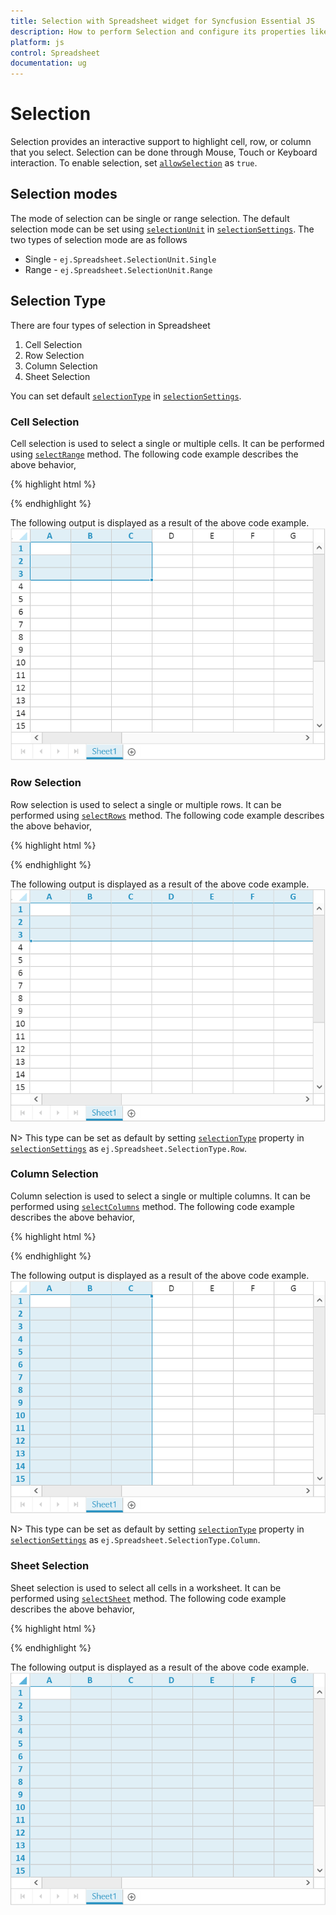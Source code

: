 ```yaml
---
title: Selection with Spreadsheet widget for Syncfusion Essential JS
description: How to perform Selection and configure its properties like selection type, selection mode etc.
platform: js
control: Spreadsheet
documentation: ug
---
```

# Selection

Selection provides an interactive support to highlight cell, row, or column that you select. Selection can be done through Mouse, Touch or Keyboard interaction. To enable selection, set [`allowSelection`](http://help.syncfusion.com/js/api/ejspreadsheet#members:allowselection "allowSelection") as `true`.

## Selection modes

The mode of selection can be single or range selection. The default selection mode can be set using [`selectionUnit`](http://help.syncfusion.com/js/api/ejspreadsheet#members:selectionsettings-selectionunit "selectionUnit") in [`selectionSettings`](http://help.syncfusion.com/js/api/ejspreadsheet#members:selectionsettings "selectionSettings").
The two types of selection mode are as follows

* Single - `ej.Spreadsheet.SelectionUnit.Single`
* Range - `ej.Spreadsheet.SelectionUnit.Range`

## Selection Type

There are four types of selection in Spreadsheet

1. Cell Selection
2. Row Selection
3. Column Selection
4. Sheet Selection

You can set default [`selectionType`](http://help.syncfusion.com/js/api/ejspreadsheet#members:selectionsettings-selectiontype "selectionType") in [`selectionSettings`](http://help.syncfusion.com/js/api/ejspreadsheet#members:selectionsettings "selectionSettings").

### Cell Selection 

Cell selection is used to select a single or multiple cells. It can be performed using [`selectRange`](http://help.syncfusion.com/js/api/ejspreadsheet#methods:xlselection-selectrange "selectRange") method. 
The following code example describes the above behavior,

{% highlight html %}

<div id="Spreadsheet"></div>

<script>
$(function () {
    $("#Spreadsheet").ejSpreadsheet({                
        loadComplete: "loadComplete"                
    });
});

function loadComplete() {
    this.XLSelection.selectRange("A1:C3");
}
</script>

{% endhighlight %}

The following output is displayed as a result of the above code example.
![](Selection_images/Selection_img1.png)

### Row Selection 

Row selection is used to select a single or multiple rows. It can be performed using [`selectRows`](http://help.syncfusion.com/js/api/ejspreadsheet#methods:xlselection-selectrows "selectRows") method.
The following code example describes the above behavior,

{% highlight html %}

<div id="Spreadsheet"></div>

<script>
$(function () {
    $("#Spreadsheet").ejSpreadsheet({                
        loadComplete: "loadComplete"                
    });
});

function loadComplete() {
    this.XLSelection.selectRows(0,2);
}
</script>

{% endhighlight %}

The following output is displayed as a result of the above code example.
![](Selection_images/Selection_img2.png)

N> This type can be set as default by setting [`selectionType`](http://help.syncfusion.com/js/api/ejspreadsheet#members:selectionsettings-selectiontype "selectionType") property in [`selectionSettings`](http://help.syncfusion.com/js/api/ejspreadsheet#members:selectionsettings "selectionSettings") as `ej.Spreadsheet.SelectionType.Row`.

### Column Selection

Column selection is used to select a single or multiple columns. It can be performed using [`selectColumns`](http://help.syncfusion.com/js/api/ejspreadsheet#methods:xlselection-selectcolumns "selectColumns") method.
The following code example describes the above behavior,

{% highlight html %}

<div id="Spreadsheet"></div>

<script>
$(function () {
    $("#Spreadsheet").ejSpreadsheet({                
        loadComplete: "loadComplete"                
    });
});

function loadComplete() {
    this.XLSelection.selectColumns(0,2);
}
</script>

{% endhighlight %}

The following output is displayed as a result of the above code example.
![](Selection_images/Selection_img3.png)

N> This type can be set as default by setting [`selectionType`](http://help.syncfusion.com/js/api/ejspreadsheet#members:selectionsettings-selectiontype "selectionType") property in [`selectionSettings`](http://help.syncfusion.com/js/api/ejspreadsheet#members:selectionsettings "selectionSettings") as `ej.Spreadsheet.SelectionType.Column`. 

### Sheet Selection

Sheet selection is used to select all cells in a worksheet.  It can be performed using [`selectSheet`](http://help.syncfusion.com/js/api/ejspreadsheet#methods:xlselection-selectsheet "selectSheet") method.
The following code example describes the above behavior,

{% highlight html %}

<div id="Spreadsheet"></div>

<script>
$(function () {
    $("#Spreadsheet").ejSpreadsheet({                
        loadComplete: "loadComplete"                
    });
});
function loadComplete() {
    this.XLSelection.selectSheet();
}
</script>

{% endhighlight %}

The following output is displayed as a result of the above code example. 
![](Selection_images/Selection_img4.png)